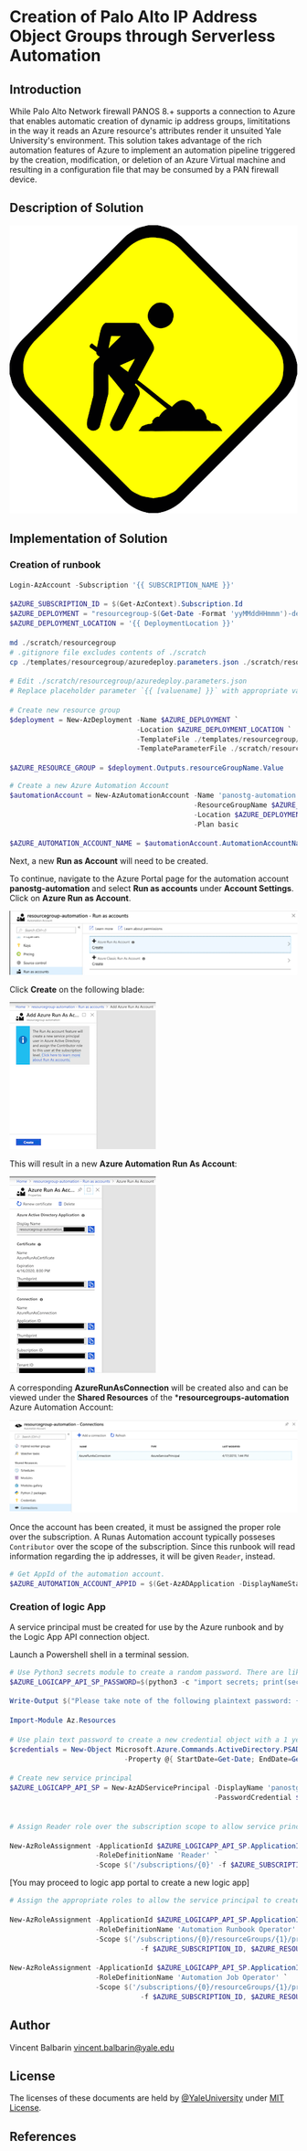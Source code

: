# Creation of Palo Alto IP Address Object Groups through Serverless Automation

## Introduction

While Palo Alto Network firewall PANOS 8.+ supports a connection to Azure that enables automatic creation of dynamic ip address groups, limititations in the way it reads an Azure resource's attributes render it unsuited Yale University's environment. This solution takes advantage of the rich automation features of Azure to implement an automation pipeline triggered by the creation, modification, or deletion of an Azure Virtual machine and resulting in a configuration file that may be consumed by a PAN firewall device.

## Description of Solution

![PANOsTgSolution](assets/under_construction.svg)

## Implementation of Solution

### Creation of runbook
```powershell
Login-AzAccount -Subscription '{{ SUBSCRIPTION_NAME }}'

$AZURE_SUBSCRIPTION_ID = $(Get-AzContext).Subscription.Id
$AZURE_DEPLOYMENT = "resourcegroup-$(Get-Date -Format 'yyMMddHHmmm')-deployment"
$AZURE_DEPLOYMENT_LOCATION = '{{ DeploymentLocation }}'

md ./scratch/resourcegroup
# .gitignore file excludes contents of ./scratch
cp ./templates/resourcegroup/azuredeploy.parameters.json ./scratch/resourcegroup/.

# Edit ./scratch/resourcegroup/azuredeploy.parameters.json
# Replace placeholder parameter `{{ [valuename] }}` with appropriate values

# Create new resource group
$deployment = New-AzDeployment -Name $AZURE_DEPLOYMENT `
                               -Location $AZURE_DEPLOYMENT_LOCATION `
                               -TemplateFile ./templates/resourcegroup/azuredeploy.json `
                               -TemplateParameterFile ./scratch/resourcegroup/azuredeploy.parameters.json

$AZURE_RESOURCE_GROUP = $deployment.Outputs.resourceGroupName.Value
```

```powershell
# Create a new Azure Automation Account
$automationAccount = New-AzAutomationAccount -Name 'panostg-automation' `
                                             -ResourceGroupName $AZURE_RESOURCE_GROUP `
                                             -Location $AZURE_DEPLOYMENT_LOCATION `
                                             -Plan basic

$AZURE_AUTOMATION_ACCOUNT_NAME = $automationAccount.AutomationAccountName
```
Next, a new **Run as Account** will need to be created.

To continue, navigate to the Azure Portal page for the automation account **panostg-automation** and select **Run as accounts** under **Account Settings**. Click on **Azure Run as Account**.

![CreateAzureAutomationRunasAccountBladeAzurePortal](assets/CreateAzureAutomationRunasAccountBladeAzurePortal.png)

Click **Create** on the following blade:

![CreateAzureAutomationRunasRMAzurePortal](assets/CreateAzureAutomationRunasRMAzurePortal.png)

This will result in a new **Azure Automation Run As Account**:

![AzureAutomationRunasAccountBladeAzurePortal](assets/AzureAutomationRunasAccountBladeAzurePortal.png)

A corresponding **AzureRunAsConnection** will be created also and can be viewed under the **Shared Resources** of the ***resourcegroups-automation** Azure Automation Account:

![SharedResourcesAzureAutomationBladeAzurePortal](assets/SharedResourcesAzureAutomationBladeAzurePortal.png)

Once the account has been created, it must be assigned the proper role over the subscription. A Runas Automation account typically posseses `Contributor` over the scope of the subscription. Since this runbook will read information regarding the ip addresses, it will be given `Reader`, instead.

```powershell
# Get AppId of the automation account.
$AZURE_AUTOMATION_ACCOUNT_APPID = $(Get-AzADApplication -DisplayNameStartWith $('{0}_' -f $AZURE_AUTOMATION_ACCOUNT_NAME)).ApplicationId.Guid
```
### Creation of logic App

A service principal must be created for use by the Azure runbook and by the Logic App API connection object.

Launch a Powershell shell in a terminal session.

```powershell
# Use Python3 secrets module to create a random password. There are likely pure Powershell ways to do this.
$AZURE_LOGICAPP_API_SP_PASSWORD=$(python3 -c "import secrets; print(secrets.token_urlsafe(16))")

Write-Output $("Please take note of the following plaintext password: {0}" -f $AZURE_LOGICAPP_API_SP_PASSWORD)

Import-Module Az.Resources

# Use plain text password to create a new credential object with a 1 year expiry
$credentials = New-Object Microsoft.Azure.Commands.ActiveDirectory.PSADPasswordCredential `
                            -Property @{ StartDate=Get-Date; EndDate=Get-Date -Year 2020; Password="$AZURE_LOGICAPP_API_SP_PASSWORD"}

# Create new service principal
$AZURE_LOGICAPP_API_SP = New-AzADServicePrincipal -DisplayName 'panostg-logicapp-sp' `
                                                  -PasswordCredential $credentials


# Assign Reader role over the subscription scope to allow service principal to read resources in subscription; required to populate Logic App designer UI when creating a new connection.

New-AzRoleAssignment -ApplicationId $AZURE_LOGICAPP_API_SP.ApplicationId.Guid `
                     -RoleDefinitionName 'Reader' `
                     -Scope $('/subscriptions/{0}' -f $AZURE_SUBSCRIPTION_ID)

```

[You may proceed to logic app portal to create a new logic app]

```powershell
# Assign the appropriate roles to allow the service principal to create jobs from the New-ResourceGroup runbook.

New-AzRoleAssignment -ApplicationId $AZURE_LOGICAPP_API_SP.ApplicationId.Guid `
                     -RoleDefinitionName 'Automation Runbook Operator' `
                     -Scope $('/subscriptions/{0}/resourceGroups/{1}/providers/Microsoft.Automation/automationAccounts/{2}/runbooks/New-ResourceGroup' `
                                -f $AZURE_SUBSCRIPTION_ID, $AZURE_RESOURCE_GROUP, $AZURE_AUTOMATION_ACCOUNT_NAME)

New-AzRoleAssignment -ApplicationId $AZURE_LOGICAPP_API_SP.ApplicationId.Guid `
                     -RoleDefinitionName 'Automation Job Operator' `
                     -Scope $('/subscriptions/{0}/resourceGroups/{1}/providers/Microsoft.Automation/automationAccounts/{2}' `
                                -f $AZURE_SUBSCRIPTION_ID, $AZURE_RESOURCE_GROUP, $AZURE_AUTOMATION_ACCOUNT_NAME)

```

## Author

Vincent Balbarin <vincent.balbarin@yale.edu>

## License

The licenses of these documents are held by [@YaleUniversity](https://github.com/YaleUniversity) under [MIT License](/LICENSE.md).

## References
